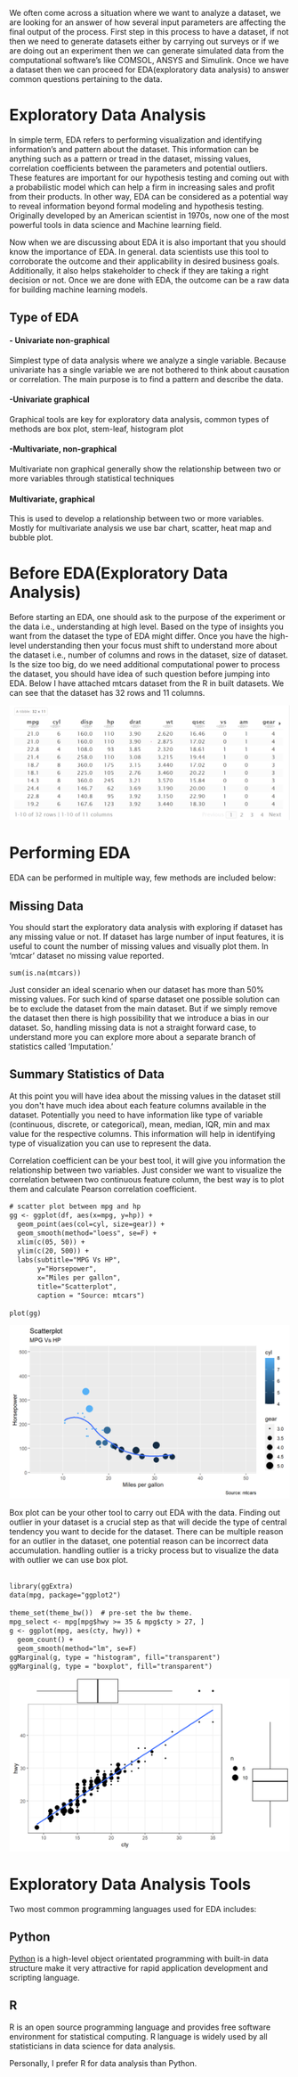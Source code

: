 We often come across a situation where we want to analyze a dataset, we are looking for an answer of how several input parameters are affecting the final output of the process. First step in this process to have a dataset, if not then we need to generate datasets either by carrying out surveys or if we are doing out an experiment then we can generate simulated data from the computational software’s like COMSOL, ANSYS and Simulink. Once we have a dataset then we can proceed  for EDA(exploratory data analysis) to answer common questions pertaining to the data.

# Exploratory Data Analysis

In simple term, EDA refers to performing visualization and identifying information’s and pattern about the dataset. This information can be anything such as a pattern or tread in the dataset, missing values, correlation coefficients between the parameters and potential outliers. These features are important for our hypothesis testing and coming out with a probabilistic model which can help a firm in increasing sales and profit from their products.
In other way, EDA can be considered as a potential way to reveal information beyond formal modeling and hypothesis testing. Originally developed by an American scientist in 1970s, now one of the most powerful tools in data science and Machine learning field.

Now when we are discussing about EDA it is also important that you should know the importance of EDA. In general. data scientists use this tool to corroborate the outcome and their applicability in desired business goals. Additionally, it also helps stakeholder to check if they are taking a right decision or not. Once we are done with EDA, the outcome can be a raw data for building machine learning models.

## Type of EDA

#### - Univariate non-graphical
Simplest type of data analysis where we analyze a single variable. Because univariate has a single variable we are not bothered to think about causation or correlation. The main purpose is to find a pattern and describe the data.

#### -Univariate graphical
Graphical tools are key for exploratory data analysis, common types of methods are box plot, stem-leaf, histogram plot 

#### -Multivariate, non-graphical
Multivariate non graphical generally show the relationship between two or more variables through statistical techniques

#### Multivariate, graphical
This is used to develop a relationship between two or more variables. Mostly for multivariate analysis we use bar chart, scatter, heat map and bubble plot.


# Before EDA(Exploratory Data Analysis)

Before starting an EDA, one should ask to the purpose of the experiment or the data i.e., understanding at high level. Based on the type of insights you want from the dataset the type of EDA might differ. Once you have the high-level understanding then your focus must shift to understand more about the dataset i.e., number of columns and rows in the dataset, size of dataset. Is the size too big, do we need additional computational power to process the dataset, you should have idea of such question before jumping into EDA.
 Below I have attached mtcars dataset from the R in built datasets. We can see that the dataset has 32 rows and 11 columns.

 
<img
  src="/docs/assets/r1.png"
  style="display: inline-block; margin: 0 auto; max-width: auto">
 
# Performing EDA
EDA can be performed in multiple way, few methods are included below:
 
## Missing Data
You should start the exploratory data analysis with exploring if dataset has any missing value or not. If dataset has large number of input features, it is useful to count the number of missing values and visually plot them. In ‘mtcar’ dataset no missing value reported.

```{r}
sum(is.na(mtcars))
```
Just consider an ideal scenario when our dataset has more than 50% missing values. For such kind of sparse dataset one possible solution can be to exclude the dataset from the main dataset. But if we simply remove the dataset then there is high possibility that we introduce a bias in our dataset. So, handling missing data is not a straight forward case, to understand more you can explore more about a separate branch of statistics called ‘Imputation.’

## Summary Statistics of Data

At this point you will have idea about the missing values in the dataset still you don't have much idea about each feature columns available in the dataset. Potentially you need to have information like type of variable (continuous, discrete, or categorical), mean, median, IQR, min and max value for the respective columns. This information will help in identifying type of visualization you can use to represent the data.

Correlation coefficient can be your best tool, it will give you information the relationship between two variables. Just consider we want to visualize the correlation between two continuous feature column, the best way is to plot them and calculate Pearson correlation coefficient.

```{r}
# scatter plot between mpg and hp
gg <- ggplot(df, aes(x=mpg, y=hp)) + 
  geom_point(aes(col=cyl, size=gear)) + 
  geom_smooth(method="loess", se=F) + 
  xlim(c(05, 50)) + 
  ylim(c(20, 500)) + 
  labs(subtitle="MPG Vs HP", 
       y="Horsepower", 
       x="Miles per gallon", 
       title="Scatterplot", 
       caption = "Source: mtcars")

plot(gg)
```

<img
  src="/docs/assets/p2.png"
  style="display: inline-block; margin: 0 auto; max-width: auto">

Box plot can be your other tool to carry out EDA with the data. Finding out outlier in your dataset is a crucial step as that will decide the type of central tendency you want to decide for the dataset. There can be multiple reason for an outlier in the dataset, one potential reason can be incorrect data accumulation. handling outlier is a tricky process but to visualize the data with outlier we can use box plot.

```{r}

library(ggExtra)
data(mpg, package="ggplot2")

theme_set(theme_bw())  # pre-set the bw theme.
mpg_select <- mpg[mpg$hwy >= 35 & mpg$cty > 27, ]
g <- ggplot(mpg, aes(cty, hwy)) + 
  geom_count() + 
  geom_smooth(method="lm", se=F)
ggMarginal(g, type = "histogram", fill="transparent")
ggMarginal(g, type = "boxplot", fill="transparent")

```
<img
  src="/docs/assets/p3.png"
  style="display: inline-block; margin: 0 auto; max-width: auto">

# Exploratory Data Analysis Tools

Two most common programming languages used for EDA includes:

## Python
[Python](https://www.python.org/) is a high-level object orientated programming with built-in data structure make it very attractive for rapid application development and scripting language.

## R
R is an open source programming language and provides free software environment for statistical computing. R language is widely used by all statisticians in data science for data analysis.

Personally, I prefer R for data analysis than Python.


